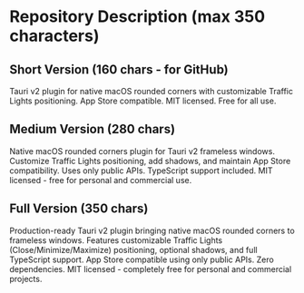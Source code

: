 # Repository Description (max 350 characters)

## Short Version (160 chars - for GitHub)
Tauri v2 plugin for native macOS rounded corners with customizable Traffic Lights positioning. App Store compatible. MIT licensed. Free for all use.

## Medium Version (280 chars)
Native macOS rounded corners plugin for Tauri v2 frameless windows. Customize Traffic Lights positioning, add shadows, and maintain App Store compatibility. Uses only public APIs. TypeScript support included. MIT licensed - free for personal and commercial use.

## Full Version (350 chars)
Production-ready Tauri v2 plugin bringing native macOS rounded corners to frameless windows. Features customizable Traffic Lights (Close/Minimize/Maximize) positioning, optional shadows, and full TypeScript support. App Store compatible using only public APIs. Zero dependencies. MIT licensed - completely free for personal and commercial projects.
